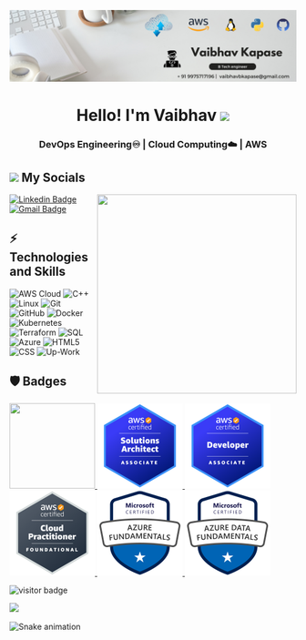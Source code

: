 ![Design and Development](https://github.com/vaibhavkapase1302/vaibhavkapase1302/blob/main/Vaibhav%20Kapase%20linkedin%20banner%20Final.png)


<html>
<div align="center">
   <h1>Hello!  I'm Vaibhav <img src="https://media.giphy.com/media/hvRJCLFzcasrR4ia7z/giphy.gif" width="25px"> </h1>
   <h3 align="center"> DevOps Engineering♾️ | Cloud Computing☁️ | AWS </h3>
</div>
</html>

<div>
<h2><img src="https://media.giphy.com/media/2Wg89Ea84IMmkxMngo/giphy.gif" height="20"> My Socials</h2>
 <img align ="right" src = "https://demobucketanup.s3.ap-south-1.amazonaws.com/output-onlinegiftools+(1).gif" width="350" height="350">
   
[![Linkedin Badge](https://img.shields.io/badge/-VaibhavKapase-blue?style=flat-square&logo=Linkedin&logoColor=white&link=https://https://www.linkedin.com/in/vaibhavkapase/)](https://www.linkedin.com/in/vaibhavkapase/)
[![Gmail Badge](https://img.shields.io/badge/-vaibhavbkapase@gmail.com-c14438?style=flat-square&logo=Gmail&logoColor=white&link=mailto:vaibhavbkapase@gmail.com)](mailto:vaibhavbkapase@gmail.com)

  
## ⚡ Technologies and Skills
     
![AWS Cloud](https://img.shields.io/badge/Amazon_AWS-FF9900?style=for-the-badge&logo=amazonaws&logoColor=white)
![C++](https://img.shields.io/badge/C++-00599C.svg?style=for-the-badge&logo=C++&logoColor=white)
![Linux](https://img.shields.io/badge/Linux-FCC624.svg?style=for-the-badge&logo=Linux&logoColor=black)
![Git](https://img.shields.io/badge/Git-F05032.svg?style=for-the-badge&logo=Git&logoColor=white)
![GitHub](https://img.shields.io/badge/GitHub-181717.svg?style=for-the-badge&logo=GitHub&logoColor=white)
![Docker](https://img.shields.io/badge/Docker-2496ED.svg?style=for-the-badge&logo=Docker&logoColor=white)
![Kubernetes](https://img.shields.io/badge/Kubernetes-326CE5.svg?style=for-the-badge&logo=Kubernetes&logoColor=white)
![Terraform](https://img.shields.io/badge/Terraform-7B42BC.svg?style=for-the-badge&logo=Terraform&logoColor=white)
![SQL](https://img.shields.io/badge/MySQL-4479A1.svg?style=for-the-badge&logo=MySQL&logoColor=white)
![Azure](https://img.shields.io/badge/azure-%230072C6.svg?style=for-the-badge&logo=microsoftazure&logoColor=white)
![HTML5](https://img.shields.io/badge/HTML5-E34F26?style=for-the-badge&logo=html5&logoColor=white)
![CSS](https://img.shields.io/badge/CSS3-1572B6?style=for-the-badge&logo=css3&logoColor=white)
![Up-Work](https://img.shields.io/badge/UpWork-6FDA44?style=for-the-badge&logo=Upwork&logoColor=white)


## :shield:  Badges 
<html>
<div>
      <a href="https://www.credly.com/badges/a3973253-4e95-495b-ba1b-7624ca657d1f">
         <img src="https://github.com/Anup-Narkhede/Anup-Narkhede/blob/main/solutions_architect.png" width="150 px" height = "150px" >
      </a>
      <a href="https://www.credly.com/badges/121e7792-bed5-4a4f-be08-79d82e65e757/public_url">
        <img src="https://github.com/vaibhavkapase1302/vaibhavkapase1302/blob/main/aws-certified-solutions-architect-associate.png" width="150 px" height = "150px" >
     </a>
     <a href="https://www.credly.com/badges/1e71511b-51c7-45ad-a053-00c61d71cb1d/public_url">
        <img src="https://github.com/vaibhavkapase1302/vaibhavkapase1302/blob/main/aws-certified-developer-associate.png" width="150 px" height = "150px" >
     </a>
     <a href="https://www.credly.com/badges/02c28708-7b8d-4cab-893a-c50d268bc22c/public_url">
        <img src="https://github.com/vaibhavkapase1302/vaibhavkapase1302/blob/main/aws-practitioner.png" width="150 px" height = "150px" >
     </a>
    <a href="https://www.credly.com/badges/001057ce-2a99-45ad-9bf3-964b65388b04/public_url">
        <img src="https://github.com/vaibhavkapase1302/vaibhavkapase1302/blob/main/azure-fundamentals.png" width="150 px" height = "150px" >
     </a>
   <a href="https://www.credly.com/badges/a606a83c-9f40-4281-94da-3e8ffbe59d85/public_url">
        <img src="https://github.com/vaibhavkapase1302/vaibhavkapase1302/blob/main/azure-data-fundamentals.png" width="150 px" height = "150px" >
     </a>
   
  </div>
</html>



![visitor badge](https://visitor-badge.glitch.me/badge?page_id=Vaibhav-Kapase.visitor-badge)

<img src="https://github-readme-stats.vercel.app/api?username=vaibhavkapase&show_icons=true&theme=dark"/>

![Snake animation](https://github.com/thepiyushmalhotra/thepiyushmalhotra/blob/output/github-contribution-grid-snake.svg)




